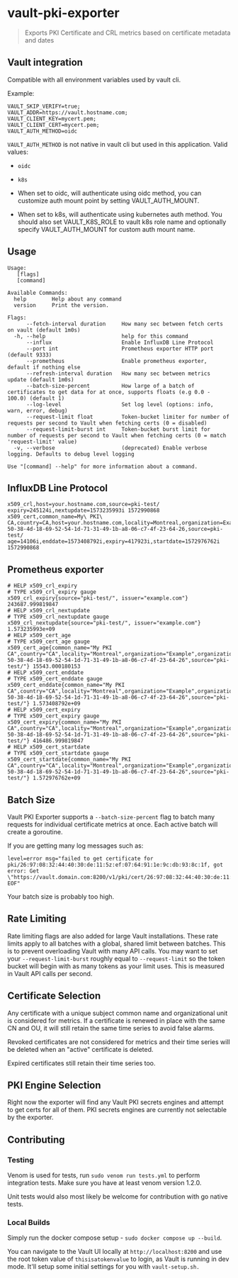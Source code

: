 # vault-pki-exporter

> Exports PKI Certificate and CRL metrics based on certificate metadata and dates

## Vault integration

Compatible with all environment variables used by vault cli.

Example:

```console
VAULT_SKIP_VERIFY=true;
VAULT_ADDR=https://vault.hostname.com;
VAULT_CLIENT_KEY=mycert.pem;
VAULT_CLIENT_CERT=mycert.pem;
VAULT_AUTH_METHOD=oidc
```

`VAULT_AUTH_METHOD` is not native in vault cli but used in this application. Valid values:

- `oidc`
- `k8s`

- When set to oidc, will authenticate using oidc method, you can customize auth mount point by setting VAULT_AUTH_MOUNT.
- When set to k8s, will authenticate using kubernetes auth method. You should also set VAULT_K8S_ROLE to vault k8s role name and optionally specify VAULT_AUTH_MOUNT for custom auth mount name.

## Usage

```console
Usage:
   [flags]
   [command]

Available Commands:
  help        Help about any command
  version     Print the version.

Flags:
      --fetch-interval duration     How many sec between fetch certs on vault (default 1m0s)
  -h, --help                        help for this command
      --influx                      Enable InfluxDB Line Protocol
      --port int                    Prometheus exporter HTTP port (default 9333)
      --prometheus                  Enable prometheus exporter, default if nothing else
      --refresh-interval duration   How many sec between metrics update (default 1m0s)
      --batch-size-percent          How large of a batch of certificates to get data for at once, supports floats (e.g 0.0 - 100.0) (default 1)
      --log-level                   Set log level (options: info, warn, error, debug)
      --request-limit float         Token-bucket limiter for number of requests per second to Vault when fetching certs (0 = disabled)
      --request-limit-burst int     Token-bucket burst limit for number of requests per second to Vault when fetching certs (0 = match 'request-limit' value)
  -v, --verbose                     (deprecated) Enable verbose logging. Defaults to debug level logging

Use "[command] --help" for more information about a command.
```

## InfluxDB Line Protocol

```console
x509_crl,host=your.hostname.com,source=pki-test/ expiry=245124i,nextupdate=1573235993i 1572990868
x509_cert,common_name=My\ PKI\ CA,country=CA,host=your.hostname.com,locality=Montreal,organization=Example,organizational_unit=WebService,province=QC,serial=0e-50-38-4d-18-69-52-54-1d-71-31-49-1b-a8-06-c7-4f-23-64-26,source=pki-test/ age=14106i,enddate=1573408792i,expiry=417923i,startdate=1572976762i 1572990868
```

## Prometheus exporter

```console
# HELP x509_crl_expiry
# TYPE x509_crl_expiry gauge
x509_crl_expiry{source="pki-test/", issuer="example.com"} 243687.999819847
# HELP x509_crl_nextupdate
# TYPE x509_crl_nextupdate gauge
x509_crl_nextupdate{source="pki-test/", issuer="example.com"} 1.573235993e+09
# HELP x509_cert_age
# TYPE x509_cert_age gauge
x509_cert_age{common_name="My PKI CA",country="CA",locality="Montreal",organization="Example",organizational_unit="WebService",province="QC",serial="0e-50-38-4d-18-69-52-54-1d-71-31-49-1b-a8-06-c7-4f-23-64-26",source="pki-test/"} 15543.000180153
# HELP x509_cert_enddate
# TYPE x509_cert_enddate gauge
x509_cert_enddate{common_name="My PKI CA",country="CA",locality="Montreal",organization="Example",organizational_unit="WebService",province="QC",serial="0e-50-38-4d-18-69-52-54-1d-71-31-49-1b-a8-06-c7-4f-23-64-26",source="pki-test/"} 1.573408792e+09
# HELP x509_cert_expiry
# TYPE x509_cert_expiry gauge
x509_cert_expiry{common_name="My PKI CA",country="CA",locality="Montreal",organization="Example",organizational_unit="WebService",province="QC",serial="0e-50-38-4d-18-69-52-54-1d-71-31-49-1b-a8-06-c7-4f-23-64-26",source="pki-test/"} 416486.999819847
# HELP x509_cert_startdate
# TYPE x509_cert_startdate gauge
x509_cert_startdate{common_name="My PKI CA",country="CA",locality="Montreal",organization="Example",organizational_unit="WebService",province="QC",serial="0e-50-38-4d-18-69-52-54-1d-71-31-49-1b-a8-06-c7-4f-23-64-26",source="pki-test/"} 1.572976762e+09
```

## Batch Size

Vault PKI Exporter supports a `--batch-size-percent` flag to batch many requests for individual certificate metrics at once. Each active batch will create a goroutine.

If you are getting many log messages such as:

```console
level=error msg="failed to get certificate for pki/26:97:08:32:44:40:30:de:11:5z:ef:07:64:91:1e:9c:db:93:8c:1f, got error: Get \"https://vault.domain.com:8200/v1/pki/cert/26:97:08:32:44:40:30:de:11:5z:ef:07:64:91:1e:9c:db:93:8c:1f\": EOF"
```

Your batch size is probably too high.

## Rate Limiting

Rate limiting flags are also added for large Vault installations. These rate limits apply to all batches with a global, shared limit between batches. This is to prevent overloading Vault with many API calls. You may want to set your `--request-limit-burst` roughly equal to `--request-limit` so the token bucket will begin with as many tokens as your limit uses. This is measured in Vault API calls per second.

## Certificate Selection

Any certificate with a unique subject common name and organizational unit is considered for metrics. If a certificate is renewed in place with the same CN and OU, it will still retain the same time series to avoid false alarms.

Revoked certificates are not considered for metrics and their time series will be deleted when an "active" certificate is deleted.

Expired certificates still retain their time series too.

## PKI Engine Selection

Right now the exporter will find any Vault PKI secrets engines and attempt to get certs for all of them. PKI secrets engines are currently not selectable by the exporter.

## Contributing

### Testing

Venom is used for tests, run `sudo venom run tests.yml` to perform integration tests. Make sure you have at least venom version 1.2.0.

Unit tests would also most likely be welcome for contribution with go native tests.

### Local Builds

Simply run the docker compose setup - `sudo docker compose up --build`.

You can navigate to the Vault UI locally at `http://localhost:8200` and use the root token value of `thisisatokenvalue` to login, as Vault is running in dev mode. It'll setup some initial settings for you with `vault-setup.sh.`
